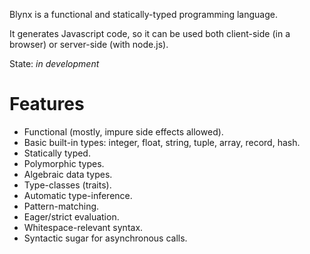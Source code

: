 Blynx is a functional and statically-typed programming language. 

It generates Javascript code, so it can be used both client-side (in a browser) or server-side (with node.js).

State: _in development_

# Features

* Functional (mostly, impure side effects allowed).
* Basic built-in types: integer, float, string, tuple, array, record, hash.
* Statically typed.
* Polymorphic types.
* Algebraic data types.
* Type-classes (traits).
* Automatic type-inference.
* Pattern-matching.
* Eager/strict evaluation.
* Whitespace-relevant syntax.
* Syntactic sugar for asynchronous calls.
